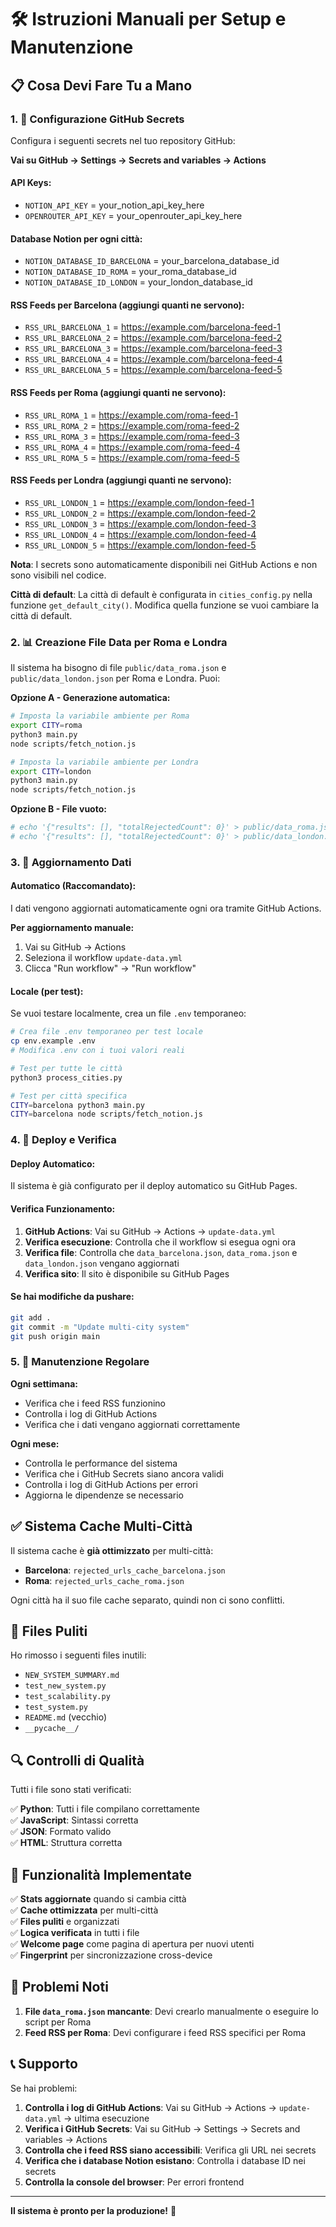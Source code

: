 # 🛠️ Istruzioni Manuali per Setup e Manutenzione

## 📋 **Cosa Devi Fare Tu a Mano**

### 1. 🔑 **Configurazione GitHub Secrets**

Configura i seguenti secrets nel tuo repository GitHub:

**Vai su GitHub → Settings → Secrets and variables → Actions**

#### **API Keys:**
- `NOTION_API_KEY` = your_notion_api_key_here
- `OPENROUTER_API_KEY` = your_openrouter_api_key_here

#### **Database Notion per ogni città:**
- `NOTION_DATABASE_ID_BARCELONA` = your_barcelona_database_id
- `NOTION_DATABASE_ID_ROMA` = your_roma_database_id
- `NOTION_DATABASE_ID_LONDON` = your_london_database_id

#### **RSS Feeds per Barcelona (aggiungi quanti ne servono):**
- `RSS_URL_BARCELONA_1` = https://example.com/barcelona-feed-1
- `RSS_URL_BARCELONA_2` = https://example.com/barcelona-feed-2
- `RSS_URL_BARCELONA_3` = https://example.com/barcelona-feed-3
- `RSS_URL_BARCELONA_4` = https://example.com/barcelona-feed-4
- `RSS_URL_BARCELONA_5` = https://example.com/barcelona-feed-5

#### **RSS Feeds per Roma (aggiungi quanti ne servono):**
- `RSS_URL_ROMA_1` = https://example.com/roma-feed-1
- `RSS_URL_ROMA_2` = https://example.com/roma-feed-2
- `RSS_URL_ROMA_3` = https://example.com/roma-feed-3
- `RSS_URL_ROMA_4` = https://example.com/roma-feed-4
- `RSS_URL_ROMA_5` = https://example.com/roma-feed-5

#### **RSS Feeds per Londra (aggiungi quanti ne servono):**
- `RSS_URL_LONDON_1` = https://example.com/london-feed-1
- `RSS_URL_LONDON_2` = https://example.com/london-feed-2
- `RSS_URL_LONDON_3` = https://example.com/london-feed-3
- `RSS_URL_LONDON_4` = https://example.com/london-feed-4
- `RSS_URL_LONDON_5` = https://example.com/london-feed-5

**Nota**: I secrets sono automaticamente disponibili nei GitHub Actions e non sono visibili nel codice.

**Città di default**: La città di default è configurata in `cities_config.py` nella funzione `get_default_city()`. Modifica quella funzione se vuoi cambiare la città di default.

### 2. 📊 **Creazione File Data per Roma e Londra**

Il sistema ha bisogno di file `public/data_roma.json` e `public/data_london.json` per Roma e Londra. Puoi:

**Opzione A - Generazione automatica:**
```bash
# Imposta la variabile ambiente per Roma
export CITY=roma
python3 main.py
node scripts/fetch_notion.js

# Imposta la variabile ambiente per Londra
export CITY=london
python3 main.py
node scripts/fetch_notion.js
```

**Opzione B - File vuoto:**
```bash
# echo '{"results": [], "totalRejectedCount": 0}' > public/data_roma.json
# echo '{"results": [], "totalRejectedCount": 0}' > public/data_london.json
```

### 3. 🔄 **Aggiornamento Dati**

#### **Automatico (Raccomandato):**
I dati vengono aggiornati automaticamente ogni ora tramite GitHub Actions.

**Per aggiornamento manuale:**
1. Vai su GitHub → Actions
2. Seleziona il workflow `update-data.yml`
3. Clicca "Run workflow" → "Run workflow"

#### **Locale (per test):**
Se vuoi testare localmente, crea un file `.env` temporaneo:

```bash
# Crea file .env temporaneo per test locale
cp env.example .env
# Modifica .env con i tuoi valori reali

# Test per tutte le città
python3 process_cities.py

# Test per città specifica
CITY=barcelona python3 main.py
CITY=barcelona node scripts/fetch_notion.js
```

### 4. 🚀 **Deploy e Verifica**

#### **Deploy Automatico:**
Il sistema è già configurato per il deploy automatico su GitHub Pages.

#### **Verifica Funzionamento:**
1. **GitHub Actions**: Vai su GitHub → Actions → `update-data.yml`
2. **Verifica esecuzione**: Controlla che il workflow si esegua ogni ora
3. **Verifica file**: Controlla che `data_barcelona.json`, `data_roma.json` e `data_london.json` vengano aggiornati
4. **Verifica sito**: Il sito è disponibile su GitHub Pages

#### **Se hai modifiche da pushare:**
```bash
git add .
git commit -m "Update multi-city system"
git push origin main
```

### 5. 🔧 **Manutenzione Regolare**

**Ogni settimana:**
- Verifica che i feed RSS funzionino
- Controlla i log di GitHub Actions
- Verifica che i dati vengano aggiornati correttamente

**Ogni mese:**
- Controlla le performance del sistema
- Verifica che i GitHub Secrets siano ancora validi
- Controlla i log di GitHub Actions per errori
- Aggiorna le dipendenze se necessario

## ✅ **Sistema Cache Multi-Città**

Il sistema cache è **già ottimizzato** per multi-città:

- **Barcelona**: `rejected_urls_cache_barcelona.json`
- **Roma**: `rejected_urls_cache_roma.json`

Ogni città ha il suo file cache separato, quindi non ci sono conflitti.

## 🧹 **Files Puliti**

Ho rimosso i seguenti files inutili:
- `NEW_SYSTEM_SUMMARY.md`
- `test_new_system.py`
- `test_scalability.py`
- `test_system.py`
- `README.md` (vecchio)
- `__pycache__/`

## 🔍 **Controlli di Qualità**

Tutti i file sono stati verificati:

✅ **Python**: Tutti i file compilano correttamente  
✅ **JavaScript**: Sintassi corretta  
✅ **JSON**: Formato valido  
✅ **HTML**: Struttura corretta  

## 🎯 **Funzionalità Implementate**

✅ **Stats aggiornate** quando si cambia città  
✅ **Cache ottimizzata** per multi-città  
✅ **Files puliti** e organizzati  
✅ **Logica verificata** in tutti i file  
✅ **Welcome page** come pagina di apertura per nuovi utenti  
✅ **Fingerprint** per sincronizzazione cross-device  

## 🚨 **Problemi Noti**

1. **File `data_roma.json` mancante**: Devi crearlo manualmente o eseguire lo script per Roma
2. **Feed RSS per Roma**: Devi configurare i feed RSS specifici per Roma

## 📞 **Supporto**

Se hai problemi:
1. **Controlla i log di GitHub Actions**: Vai su GitHub → Actions → `update-data.yml` → ultima esecuzione
2. **Verifica i GitHub Secrets**: Vai su GitHub → Settings → Secrets and variables → Actions
3. **Controlla che i feed RSS siano accessibili**: Verifica gli URL nei secrets
4. **Verifica che i database Notion esistano**: Controlla i database ID nei secrets
5. **Controlla la console del browser**: Per errori frontend

---

**Il sistema è pronto per la produzione!** 🚀
